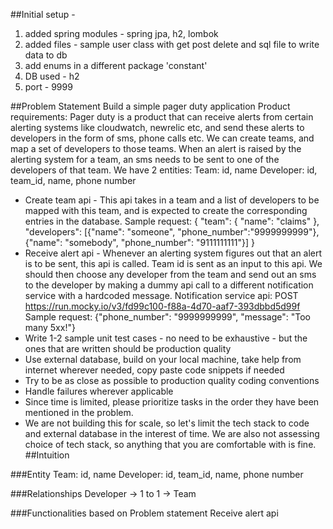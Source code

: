 ##Initial setup -
1. added spring modules - spring jpa, h2, lombok
2. added files - sample user class with get post delete and sql file to write data to db
3. add enums in a different package 'constant'
4. DB used - h2
5. port - 9999

##Problem Statement
Build a simple pager duty application
Product requirements:
Pager duty is a product that can receive alerts from certain alerting systems like cloudwatch, newrelic etc,
and send these alerts to developers in the form of sms, phone calls etc.
We can create teams, and map a set of developers to those teams. When an alert is raised by the alerting
system for a team, an sms needs to be sent to one of the developers of that team.
We have 2 entities:
Team: id, name
Developer: id, team_id, name, phone number

- Create team api - This api takes in a team and a list of developers to be mapped with this team, and is
  expected to create the corresponding entries in the database.
  Sample request: {
  "team":
  {
  "name": "claims"
  },
  "developers": [{"name": "someone", "phone_number":"9999999999"}, 
                    {"name": "somebody", "phone_number": "9111111111"}]
  }
- Receive alert api - Whenever an alerting system figures out that an alert is to be sent, this api is called.
  Team id is sent as an input to this api. We should then choose any developer from the team and send out
  an sms to the developer by making a dummy api call to a different notification service with a hardcoded
  message.
  Notification service api: POST https://run.mocky.io/v3/fd99c100-f88a-4d70-aaf7-393dbbd5d99f
  Sample request: {"phone_number": "9999999999", "message": "Too many 5xx!"}
- Write 1-2 sample unit test cases - no need to be exhaustive - but the ones that are written should be
  production quality
- Use external database, build on your local machine, take help from internet wherever needed, copy
  paste code snippets if needed
- Try to be as close as possible to production quality coding conventions
- Handle failures wherever applicable
- Since time is limited, please prioritize tasks in the order they have been mentioned in the problem.
- We are not building this for scale, so let's limit the tech stack to code and external database in the
  interest of time. We are also not assessing choice of tech stack, so anything that you are comfortable with
  is fine.
##Intuition

###Entity
Team: id, name
Developer: id, team_id, name, phone number

###Relationships
Developer -> 1 to 1 -> Team

###Functionalities based on Problem statement
Receive alert api